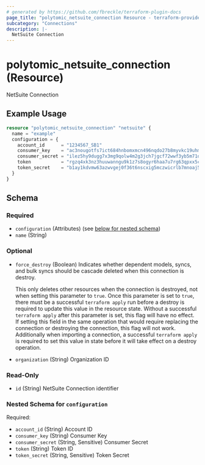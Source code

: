 ```yaml
---
# generated by https://github.com/fbreckle/terraform-plugin-docs
page_title: "polytomic_netsuite_connection Resource - terraform-provider-polytomic"
subcategory: "Connections"
description: |-
  NetSuite Connection
---
```


# polytomic_netsuite_connection (Resource)

NetSuite Connection

## Example Usage

```terraform
resource "polytomic_netsuite_connection" "netsuite" {
  name = "example"
  configuration = {
    account_id      = "1234567_SB1"
    consumer_key    = "ac3nougotfs7ict684hnbomxmcn496nqdo27b8myvkc19uhmxno8gx6o2g264kim2ivkaona2chyje5k2pcb904iuw"
    consumer_secret = "ilez5hy9dugg7x3mg9qolw4m2g3jch7jgcf72wwf3yb5m71qzz4pldopork15bmj1pyqyniq5nhjd3yc3ka2hnobar"
    token           = "rgzq4xk3nz3huuwanngu9k1z7s8ogyr6haa7u7rg63qpxx5cn36ddxswhjse1dgwabqin1q9aay9nvfgkfjglgvtqv"
    token_secret    = "b1ay1kdvmw63azwvgej0f36t6nscxig5mczwicrlb7mnoaj5519dyobie4j0d3zbefg4r35nwqfel2eckqnf44sclg"
  }
}
```

<!-- schema generated by tfplugindocs -->
## Schema

### Required

- `configuration` (Attributes) (see [below for nested schema](#nestedatt--configuration))
- `name` (String)

### Optional

- `force_destroy` (Boolean) Indicates whether dependent models, syncs, and bulk syncs should be cascade
deleted when this connection is destroy.

  This only deletes other resources when the connection is destroyed, not when
setting this parameter to `true`. Once this parameter is set to `true`, there
must be a successful `terraform apply` run before a destroy is required to
update this value in the resource state. Without a successful `terraform apply`
after this parameter is set, this flag will have no effect. If setting this
field in the same operation that would require replacing the connection or
destroying the connection, this flag will not work. Additionally when importing
a connection, a successful `terraform apply` is required to set this value in
state before it will take effect on a destroy operation.
- `organization` (String) Organization ID

### Read-Only

- `id` (String) NetSuite Connection identifier

<a id="nestedatt--configuration"></a>
### Nested Schema for `configuration`

Required:

- `account_id` (String) Account ID
- `consumer_key` (String) Consumer Key
- `consumer_secret` (String, Sensitive) Consumer Secret
- `token` (String) Token ID
- `token_secret` (String, Sensitive) Token Secret


